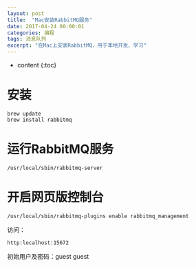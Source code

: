 ```yaml
---
layout: post
title:  "Mac安装RabbitMQ服务"
date: 2017-04-24 00:00:01
categories: 编程
tags: 消息队列
excerpt: "在Mac上安装RabbitMQ，用于本地开发、学习"
---
```


* content
{:toc}

# 安装
```
brew update
brew install rabbitmq
```

# 运行RabbitMQ服务
```
/usr/local/sbin/rabbitmq-server
```

# 开启网页版控制台
```
/usr/local/sbin/rabbitmq-plugins enable rabbitmq_management 
```
访问：
```
http:localhost:15672
```
初始用户及密码：guest guest



